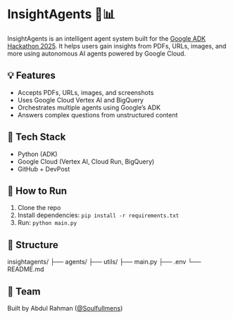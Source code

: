 # InsightAgents 🤖📊

InsightAgents is an intelligent agent system built for the [Google ADK Hackathon 2025](https://devpost.com). It helps users gain insights from PDFs, URLs, images, and more using autonomous AI agents powered by Google Cloud.

## 💡 Features
- Accepts PDFs, URLs, images, and screenshots
- Uses Google Cloud Vertex AI and BigQuery
- Orchestrates multiple agents using Google’s ADK
- Answers complex questions from unstructured content

## 🧠 Tech Stack
- Python (ADK)
- Google Cloud (Vertex AI, Cloud Run, BigQuery)
- GitHub + DevPost

## 🚀 How to Run
1. Clone the repo
2. Install dependencies: `pip install -r requirements.txt`
3. Run: `python main.py`

## 📂 Structure

insightagents/
├── agents/
├── utils/
├── main.py
├── .env
└── README.md

## 👥 Team
Built by Abdul Rahman ([@Soulfullmens](https://github.com/Soulfullmens))

